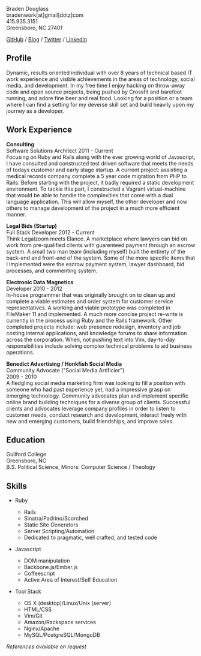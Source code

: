 Braden Douglass  
bradenwork[at]gmail[dotz]com  
415.935.3151  
Greensboro, NC 27401

[GitHub](http://github.com/braidn) / 
[Blog](http://cloudbacon.com) / 
[Twitter](http://twitter.com/braidn) / 
[LinkedIn](http://linkedin.com/in/bradendouglass)

Profile
----------------

Dynamic, results oriented individual with over 8 years of technical based IT work experience and visible achievements in the areas of technology, social media, and development. In my free time I enjoy hacking on throw-away code and open source projects, being pushed by Crossfit and barefoot running, and adore fine beer and real food. Looking for a position or a team where I can find a setting for my deverse skill set and build heavily upon my journey as a developer.

Work Experience
---------------
__Consulting__  
Software Solutions Architect
2011 - Current  
Focusing on Ruby and Rails along with the ever growing world of Javascript, I have consulted and constructed test driven software that meets the needs of todays customer and early stage startup. A current project: assisting a medical records company complete a 5 year code migration from PHP to Rails. Before starting with the project, it badly required a static development environment. To tackle this part, I constructed a Vagrant virtual-machine that would be able to handle the complexities that come with a dual language application. This will allow myself, the other developer and now others to manage development of the project in a much more efficient manner.

__Legal Bids (Startup)__  
Full Stack Developer
2012 - Current  
Think Legalzoom meets Elance. A marketplace where lawyers can bid on work 
from pre-qualified clients with guarenteed payment through an escrow system.
A small two man team (including myself) built the entirety of the back-end
and front-end of the system. Some of the more specific items that I implemented 
were the escrow payment system, lawyer dashboard, bid processes, and commenting
system.

__Electronic Data Magnetics__   
Developer
2010 - 2012  
In-house programmer that was originally brought on to clean up and
complete a viable estimates and order system for customer service
representatives. A working and viable prototype was completed in
FileMaker 11 and implemented. A much more concise project re-write is
currently in the process using Ruby and the Rails framework. Other
completed projects include: web presence redesign, inventory and job
costing internal applications, and knowledge forums
to share information across the corporation. When, not pushing text
into Vim, day-to-day responsibilities include solving complex technical problems to aid business operations.

__Benedict Advertising / Honkfish Social Media__  
Community Advocate ("Social Media Artificier")  
2009 - 2010  
A fledgling social media marketing firm was looking to fill a position with someone who had past experience yet, had a impressive grasp on emerging technology.  Community advocates  plan and implement specific online brand building techniques for a diverse group of clients.  Successful clients and advocates leverage company profiles in order to listen to customer needs, conduct research and development, interact freely with new and emerging customers, build friendships, and improve sales.

Education
---------------  
Guilford College  
Greensboro, NC  
B.S. Political Science, Minors: Computer Science / Theology  

Skills
----------------

* Ruby
  * Rails
  * Sinatra/Padrino/Scorched
  * Static Site Generators
  * Server Scripting/Automation
  * Dedicated to pragmatic, well crafted, and tested code

* Javascript
  * DOM manipulation
  * Backbone.js/Ember.js
  * Coffeescript
  * Active Area of Interest/Self Education

* Tool Stack
  * OS X (desktop)/Linux/Unix (server)
  * HTML/CSS
  * Vim/Git
  * Amazon/Rackspace services
  * Nginx/Apache
  * MySQL/PostgreSQL/MongoDB

_References available on request_  
